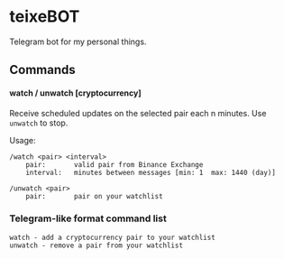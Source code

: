 # teixeBOT
Telegram bot for my personal things.

## Commands
#### watch / unwatch [cryptocurrency]
Receive scheduled updates on the selected pair each n minutes.
Use ```unwatch``` to stop.

Usage: 
```
/watch <pair> <interval>
    pair:       valid pair from Binance Exchange
    interval:   minutes between messages [min: 1  max: 1440 (day)]

/unwatch <pair>
    pair:       pair on your watchlist
```


### Telegram-like format command list
```
watch - add a cryptocurrency pair to your watchlist
unwatch - remove a pair from your watchlist
```